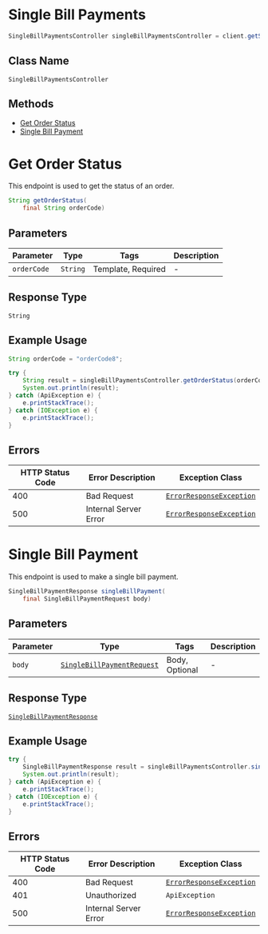 # Single Bill Payments

```java
SingleBillPaymentsController singleBillPaymentsController = client.getSingleBillPaymentsController();
```

## Class Name

`SingleBillPaymentsController`

## Methods

* [Get Order Status](../../doc/controllers/single-bill-payments.md#get-order-status)
* [Single Bill Payment](../../doc/controllers/single-bill-payments.md#single-bill-payment)


# Get Order Status

This endpoint is used to get the status of an order.

```java
String getOrderStatus(
    final String orderCode)
```

## Parameters

| Parameter | Type | Tags | Description |
|  --- | --- | --- | --- |
| `orderCode` | `String` | Template, Required | - |

## Response Type

`String`

## Example Usage

```java
String orderCode = "orderCode8";

try {
    String result = singleBillPaymentsController.getOrderStatus(orderCode);
    System.out.println(result);
} catch (ApiException e) {
    e.printStackTrace();
} catch (IOException e) {
    e.printStackTrace();
}
```

## Errors

| HTTP Status Code | Error Description | Exception Class |
|  --- | --- | --- |
| 400 | Bad Request | [`ErrorResponseException`](../../doc/models/error-response-exception.md) |
| 500 | Internal Server Error | [`ErrorResponseException`](../../doc/models/error-response-exception.md) |


# Single Bill Payment

This endpoint is used to make a single bill payment.

```java
SingleBillPaymentResponse singleBillPayment(
    final SingleBillPaymentRequest body)
```

## Parameters

| Parameter | Type | Tags | Description |
|  --- | --- | --- | --- |
| `body` | [`SingleBillPaymentRequest`](../../doc/models/single-bill-payment-request.md) | Body, Optional | - |

## Response Type

[`SingleBillPaymentResponse`](../../doc/models/single-bill-payment-response.md)

## Example Usage

```java
try {
    SingleBillPaymentResponse result = singleBillPaymentsController.singleBillPayment(null);
    System.out.println(result);
} catch (ApiException e) {
    e.printStackTrace();
} catch (IOException e) {
    e.printStackTrace();
}
```

## Errors

| HTTP Status Code | Error Description | Exception Class |
|  --- | --- | --- |
| 400 | Bad Request | [`ErrorResponseException`](../../doc/models/error-response-exception.md) |
| 401 | Unauthorized | `ApiException` |
| 500 | Internal Server Error | [`ErrorResponseException`](../../doc/models/error-response-exception.md) |

